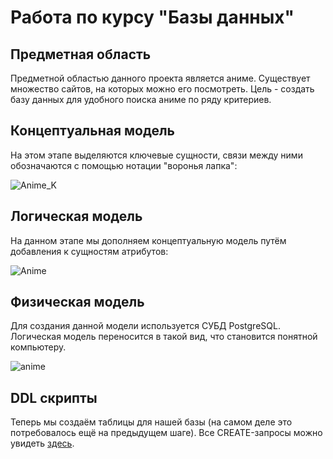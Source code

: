 # Работа по курсу "Базы данных"
## Предметная область
Предметной областью данного проекта является аниме. Существует множество сайтов, на которых можно его посмотреть. Цель - создать базу данных для удобного поиска аниме по ряду критериев.
## Концептуальная модель
На этом этапе выделяются ключевые сущности, связи между ними обозначаются с помощью нотации "воронья лапка":

![Anime_K](https://user-images.githubusercontent.com/55049564/118163072-36720400-b42a-11eb-89aa-02eec0af2136.jpg)
## Логическая модель
На данном этапе мы дополняем концептуальную модель путём добавления к сущностям атрибутов:

![Anime](https://user-images.githubusercontent.com/55049564/118159304-88645b00-b425-11eb-8b0e-7a7fad0fe9f5.jpg)
## Физическая модель
Для создания данной модели используется СУБД PostgreSQL. Логическая модель переносится в такой вид, что становится понятной компьютеру.

![anime](https://user-images.githubusercontent.com/55049564/118159486-bb0e5380-b425-11eb-8a2c-21256f622f56.png)
## DDL скрипты
Теперь мы создаём таблицы для нашей базы (на самом деле это потребовалось ещё на предыдущем шаге). Все CREATE-запросы можно увидеть [здесь](https://github.com/KatalinaE/DB2021_anime/tree/main/DDL).
